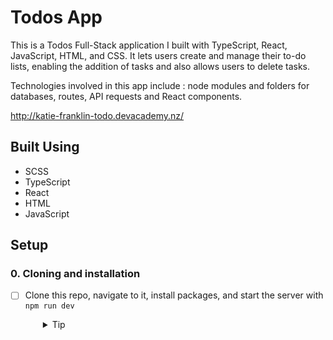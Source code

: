 # Todos App

This is a Todos Full-Stack application I built with TypeScript, React, JavaScript, HTML, and CSS. It lets users create and manage their to-do lists, enabling the addition of tasks and also allows users to delete tasks.

Technologies involved in this app include : node modules and folders for databases, routes, API requests and React components.

http://katie-franklin-todo.devacademy.nz/ 

## Built Using
- SCSS
- TypeScript
- React
- HTML
- JavaScript

## Setup

### 0. Cloning and installation

- [ ] Clone this repo, navigate to it, install packages, and start the server with `npm run dev`
  <details style="padding-left: 2em">
    <summary>Tip</summary>

  You may also want to start a new branch

  ```sh
  cd todo-full-stack-query
  npm i
  git checkout -b <branchname>
  npm run dev
  ```
